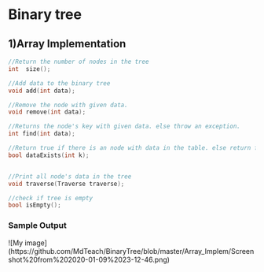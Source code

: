 <h1>Binary tree</h1>
<h2>1)Array Implementation</h2>

```c++
//Return the number of nodes in the tree
int  size();

//Add data to the binary tree
void add(int data);

//Remove the node with given data.
void remove(int data);

//Returns the node's key with given data. else throw an exception.
int find(int data);

//Return true if there is an node with data in the table. else return false
bool dataExists(int k);


//Print all node's data in the tree
void traverse(Traverse traverse);

//check if tree is empty
bool isEmpty();
```
<h3>Sample Output</h3>
![My image](https://github.com/MdTeach/BinaryTree/blob/master/Array_Implem/Screenshot%20from%202020-01-09%2023-12-46.png)
